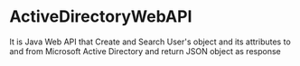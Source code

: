 # ActiveDirectoryWebAPI
It is Java Web API that Create and Search User's object and its attributes to and from Microsoft Active Directory and return JSON object as response
